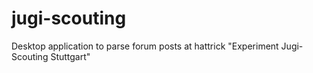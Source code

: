 # jugi-scouting

Desktop application to parse forum posts at hattrick "Experiment Jugi-Scouting Stuttgart"
